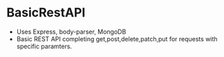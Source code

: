 # BasicRestAPI
- Uses Express, body-parser, MongoDB
- Basic REST API completing get,post,delete,patch,put for requests with specific paramters. 
